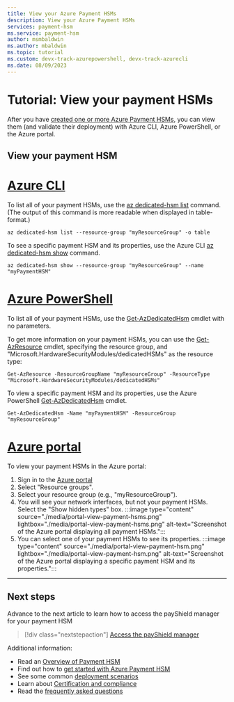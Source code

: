 ```yaml
---
title: View your Azure Payment HSMs
description: View your Azure Payment HSMs
services: payment-hsm
ms.service: payment-hsm
author: msmbaldwin
ms.author: mbaldwin
ms.topic: tutorial
ms.custom: devx-track-azurepowershell, devx-track-azurecli
ms.date: 08/09/2023
---
```


# Tutorial: View your payment HSMs

After you have [created one or more Azure Payment HSMs](create-payment-hsm.md), you can view them (and validate their deployment) with Azure CLI, Azure PowerShell, or the Azure portal.

## View your payment HSM

# [Azure CLI](#tab/azure-cli)

To list all of your payment HSMs, use the [az dedicated-hsm list](/cli/azure/dedicated-hsm#az-dedicated-hsm-list) command. (The output of this command is more readable when displayed in table-format.)

```azurecli-interactive
az dedicated-hsm list --resource-group "myResourceGroup" -o table
```

To see a specific payment HSM and its properties, use the Azure CLI [az dedicated-hsm show](/cli/azure/dedicated-hsm#az-dedicated-hsm-show) command.

```azurecli-interactive
az dedicated-hsm show --resource-group "myResourceGroup" --name "myPaymentHSM"
```

# [Azure PowerShell](#tab/azure-powershell)

To list all of your payment HSMs, use the [Get-AzDedicatedHsm](/powershell/module/az.dedicatedhsm/get-azdedicatedhsm) cmdlet with no parameters.

To get more information on your payment HSMs, you can use the [Get-AzResource](/powershell/module/az.dedicatedhsm/get-azdedicatedhsm) cmdlet, specifying the resource group, and "Microsoft.HardwareSecurityModules/dedicatedHSMs" as the resource type:

```azurepowershell-interactive
Get-AzResource -ResourceGroupName "myResourceGroup" -ResourceType "Microsoft.HardwareSecurityModules/dedicatedHSMs"
```

To view a specific payment HSM and its properties, use the Azure PowerShell [Get-AzDedicatedHsm](/powershell/module/az.dedicatedhsm/get-azdedicatedhsm) cmdlet.

```azurepowershell-interactive
Get-AzDedicatedHsm -Name "myPaymentHSM" -ResourceGroup "myResourceGroup"
```

# [Azure portal](#tab/azure-portal)


To view your payment HSMs in the Azure portal:

1. Sign in to the [Azure portal](https://portal.azure.com)
1. Select "Resource groups".
1. Select your resource group (e.g., "myResourceGroup").
1. You will see your network interfaces, but not your payment HSMs. Select the "Show hidden types" box.
  :::image type="content" source="./media/portal-view-payment-hsms.png" lightbox="./media/portal-view-payment-hsms.png" alt-text="Screenshot of the Azure portal displaying all payment HSMs.":::
1. You can select one of your payment HSMs to see its properties.
  :::image type="content" source="./media/portal-view-payment-hsm.png" lightbox="./media/portal-view-payment-hsm.png" alt-text="Screenshot of the Azure portal displaying a specific payment HSM and its properties.":::

---

## Next steps

Advance to the next article to learn how to access the payShield manager for your payment HSM
> [!div class="nextstepaction"]
> [Access the payShield manager](access-payshield-manager.md)

Additional information:

- Read an [Overview of Payment HSM](overview.md)
- Find out how to [get started with Azure Payment HSM](getting-started.md)
- See some common [deployment scenarios](deployment-scenarios.md)
- Learn about [Certification and compliance](certification-compliance.md)
- Read the [frequently asked questions](faq.yml)
